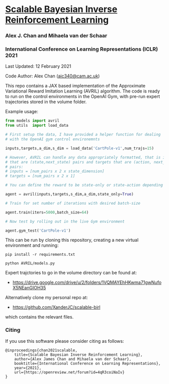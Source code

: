 
# [Scalable Bayesian Inverse Reinforcement Learning](https://openreview.net/forum?id=4qR3coiNaIv)

### Alex J. Chan and Mihaela van der Schaar

### International Conference on Learning Representations (ICLR) 2021

Last Updated: 12 February 2021

Code Author: Alex Chan (ajc340@cam.ac.uk)

This repo contains a JAX based implementation of the Approximate Variational Reward Imitation Learning (AVRIL) algorithm. The code is ready to run on the control environments in the OpenAI Gym, with pre-run expert trajectories stored in the volume folder. 

Example usage:

```python
from models import avril
from utils  import load_data

# First setup the data, I have provided a helper function for dealing 
# with the OpenAI gym control environemnts

inputs,targets,a_dim,s_dim = load_data('CartPole-v1',num_trajs=15)

# However, AVRIL can handle any data appropriately formatted, that is inputs
# that are (state,next_state) pairs and targets that are (action, next_action)
# pairs:
# inputs = [num_pairs x 2 x state_dimension]
# targets = [num_pairs x 2 x 1]

# You can define the reward to be state-only or state-action depending on use

agent = avril(inputs,targets,s_dim,a_dim,state_only=True)

# Train for set number of iterations with desired batch-size

agent.train(iters=5000,batch_size=64)

# Now test by rolling out in the live Gym environment

agent.gym_test('CartPole-v1')

```

This can be run by cloning this repository, creating a new virtual environment and running:

```shell
pip install -r requirements.txt

python AVRIL/models.py

```

Expert trajctories to go in the volume directory can be found at:

* https://drive.google.com/drive/u/2/folders/1VQMAYEhHKwma71gwNufoX5NEanGIOH35

Alternatively clone my personal repo at:

* https://github.com/XanderJC/scalable-birl

which contains the relevant files.

### Citing 

If you use this software please consider citing as follows:

```
@inproceedings{chan2021scalable,
    title={Scalable Bayesian Inverse Reinforcement Learning},
    author={Alex James Chan and Mihaela van der Schaar},
    booktitle={International Conference on Learning Representations},
    year={2021},
    url={https://openreview.net/forum?id=4qR3coiNaIv}
}
```
